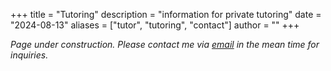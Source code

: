 +++
title = "Tutoring"
description = "information for private tutoring"
date = "2024-08-13"
aliases = ["tutor", "tutoring", "contact"]
author = ""
+++

_Page under construction. Please contact me via [email](mailto:cc30@uw.edu) in the mean time for inquiries._